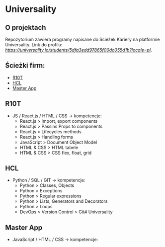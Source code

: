 # Universality

## O projektach
Repozytorium zawiera programy napisane do Scieżek Kariery na platformie Universality.
Link do profilu: *https://universality.io/students/5dfa3edd97865f00dc055d1b?locale=pl*.

## Ścieżki firm:
* [R10T](#r10T)
* [HCL](#hCL)
* [Master App](#master-app)

## R10T
* JS / React.js / HTML / CSS -> kompetencje:
    * React.js > Import, export components
    * React.js > Passins Props to components
    * React.js > Lifecycles methods
    * React.js > Handling forms
    * JavaScript > Document Object Model
    * HTML & CSS > HTML tabele
    * HTML & CSS > CSS flex, float, grid

## HCL
* Python / SQL / GIT -> kompetencje:
    * Python > Classes, Objects
    * Python > Exceptions
    * Python > Regular expressions
    * Python > Lists, Generators and Decorators
    * Python > Loops
    * DevOps > Version Control > Git# Universality

## Master App
* JavaScript / HTML / CSS -> kompetencje: